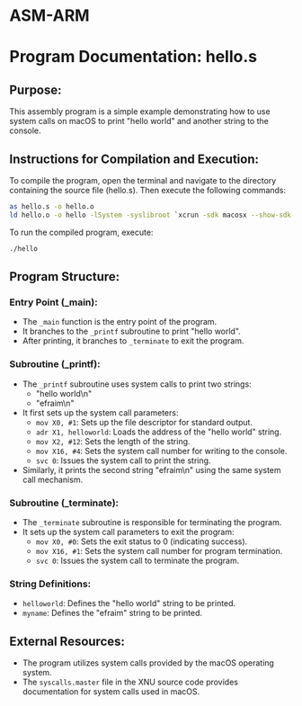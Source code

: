 # ASM-ARM

# Program Documentation: hello.s

## Purpose:
This assembly program is a simple example demonstrating how to use system calls on macOS to print "hello world" and another string to the console.

## Instructions for Compilation and Execution:
To compile the program, open the terminal and navigate to the directory containing the source file (hello.s). Then execute the following commands:

```bash
as hello.s -o hello.o
ld hello.o -o hello -lSystem -syslibroot `xcrun -sdk macosx --show-sdk-path` -e _main -arch arm64
```

To run the compiled program, execute:

```bash
./hello
```

## Program Structure:

### Entry Point (_main):
- The `_main` function is the entry point of the program.
- It branches to the `_printf` subroutine to print "hello world".
- After printing, it branches to `_terminate` to exit the program.

### Subroutine (_printf):
- The `_printf` subroutine uses system calls to print two strings:
  - "hello world\n"
  - "efraim\n"
- It first sets up the system call parameters:
  - `mov X0, #1`: Sets up the file descriptor for standard output.
  - `adr X1, helloworld`: Loads the address of the "hello world" string.
  - `mov X2, #12`: Sets the length of the string.
  - `mov X16, #4`: Sets the system call number for writing to the console.
  - `svc 0`: Issues the system call to print the string.
- Similarly, it prints the second string "efraim\n" using the same system call mechanism.

### Subroutine (_terminate):
- The `_terminate` subroutine is responsible for terminating the program.
- It sets up the system call parameters to exit the program:
  - `mov X0, #0`: Sets the exit status to 0 (indicating success).
  - `mov X16, #1`: Sets the system call number for program termination.
  - `svc 0`: Issues the system call to terminate the program.

### String Definitions:
- `helloworld`: Defines the "hello world" string to be printed.
- `myname`: Defines the "efraim" string to be printed.

## External Resources:
- The program utilizes system calls provided by the macOS operating system.
- The `syscalls.master` file in the XNU source code provides documentation for system calls used in macOS.
